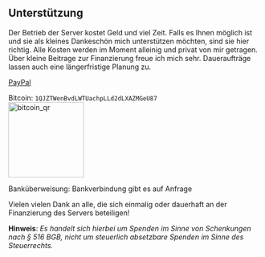 ## Unterstützung
Der Betrieb der Server kostet Geld und viel Zeit. Falls es Ihnen möglich ist und sie als kleines Dankeschön mich unterstützen möchten, sind sie hier richtig. Alle Kosten werden im Moment alleinig und privat von mir getragen.<br>
Über kleine Beitrage zur Finanzierung freue ich mich sehr. Daueraufträge lassen auch eine längerfristige Planung zu.

[PayPal](https://paypal.me/nwellpott)

Bitcoin: `1QJZTWenBvdLWTUachpLLd2dLXAZMGeU87`<br>
<img src="/images/bitcoin_qr.png" alt="bitcoin_qr" style="width: 150px;"/>


Banküberweisung: Bankverbindung gibt es auf Anfrage

Vielen vielen Dank an alle, die sich einmalig oder dauerhaft an der Finanzierung des Servers beteiligen!

**Hinweis**: _Es handelt sich hierbei um Spenden im Sinne von Schenkungen nach § 516 BGB, nicht um steuerlich absetzbare Spenden im Sinne des Steuerrechts._
